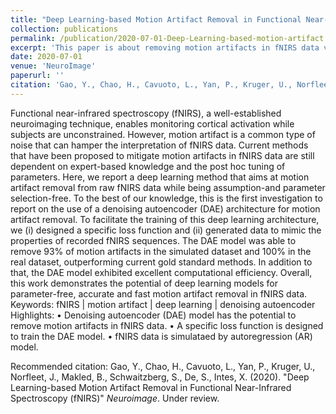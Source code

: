 ```yaml
---
title: "Deep Learning-based Motion Artifact Removal in Functional Near-Infrared Spectroscopy (fNIRS)"
collection: publications
permalink: /publication/2020-07-01-Deep-Learning-based-motion-artifact
excerpt: 'This paper is about removing motion artifacts in fNIRS data via denoising autoencoder.'
date: 2020-07-01
venue: 'NeuroImage'
paperurl: ''
citation: 'Gao, Y., Chao, H., Cavuoto, L., Yan, P., Kruger, U., Norfleet, J., Makled, B., Schwaitzberg, S., De, S., Intes, X. (2020). &quot;Deep Learning-based Motion Artifact Removal in Functional Near-Infrared Spectroscopy (fNIRS)&quot; <i>Neuroimage</i>. Under review.'
---
```

Functional near-infrared spectroscopy (fNIRS), a well-established neuroimaging technique, enables monitoring cortical activation while subjects are unconstrained. However, motion artifact is a common type of noise that can hamper the interpretation of fNIRS data. Current methods that have been proposed to mitigate motion artifacts in fNIRS data are still dependent on expert-based knowledge and the post hoc tuning of parameters. Here, we report a deep learning method that aims at motion artifact removal from raw fNIRS data while being assumption-and parameter selection-free. To the best of our knowledge, this is the first investigation to report on the use of a denoising autoencoder (DAE) architecture for motion artifact removal. To facilitate the training of this deep learning architecture, we (i) designed a specific loss function and (ii) generated data to mimic the properties of recorded fNIRS sequences. The DAE model was able to remove 93% of motion artifacts in the simulated dataset and 100% in the real dataset, outperforming current gold standard methods. In addition to that, the DAE model exhibited excellent computational efficiency. Overall, this work demonstrates the potential of deep learning models for parameter-free, accurate and fast motion artifact removal in fNIRS data. Keywords: fNIRS | motion artifact | deep learning | denoising autoencoder Highlights: • Denoising autoencoder (DAE) model has the potential to remove motion artifacts in fNIRS data. • A specific loss function is designed to train the DAE model. • fNIRS data is simulataed by autoregression (AR) model.

Recommended citation: Gao, Y., Chao, H., Cavuoto, L., Yan, P., Kruger, U., Norfleet, J., Makled, B., Schwaitzberg, S., De, S., Intes, X. (2020). &quot;Deep Learning-based Motion Artifact Removal in Functional Near-Infrared Spectroscopy (fNIRS)&quot; <i>Neuroimage</i>. Under review.
